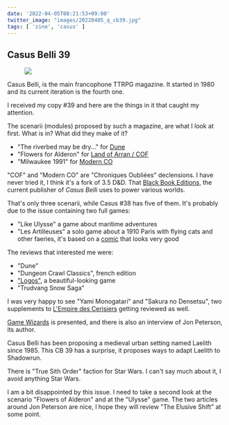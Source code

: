 ```yaml
---
date: '2022-04-05T08:21:53+09:00'
twitter_image: "images/20220405_q_cb39.jpg"
tags: [ 'zine', 'casus' ]
---
```


## Casus Belli 39

<figure class="right">
<a href="https://www.black-book-editions.fr/produit.php?id=13797"><img src="images/20220405_casus_belli_39.jpg" loading="lazy" /></a>
<figcaption>
</figcaption>
</figure>

Casus Belli, is the main francophone TTRPG magazine. It started in 1980 and its current iteration is the fourth one.

I received my copy #39 and here are the things in it that caught my attention.

The scenarii (modules) proposed by such a magazine, are what I look at first. What is in? What did they make of it?

* "The riverbed may be dry..." for [Dune](https://www.modiphius.net/pages/discover-dune-roleplaying-game)
* "Flowers for Alderon" for [Land of Arran / COF](https://www.black-book-editions.fr/catalogue.php?id=712)
* "Milwaukee 1991" for [Modern CO](https://www.black-book-editions.fr/catalogue.php?id=479)

"COF" and "Modern CO" are "Chroniques Oubliées" declensions. I have never tried it, I think it's a fork of 3.5 D&D. That [Black Book Editions](https://www.black-book-editions.fr/), the current publisher of _Casus Belli_ uses to power various worlds.

That's only three scenarii, while Casus #38 has five of them. It's probably due to the issue containing two full games:

* "Like Ulysse" a game about maritime adventures
* "Les Artilleuses" a solo game about a 1910 Paris with flying cats and other faeries, it's based on a [comic](https://www.google.com/search?q=les+artilleuses&source=lnms&tbm=isch) that looks very good

The reviews that interested me were:

* "Dune"
* "Dungeon Crawl Classics", french edition
* ["Logos"](http://www.magiverse.net/), a beautiful-looking game
* "Trudvang Snow Saga"

I was very happy to see "Yami Monogatari" and "Sakura no Densetsu", two supplements to [L'Empire des Cerisiers](20210225.html?t=L_Empire_des_Cerisiers&f=cb39) getting reviewed as well.

[Game Wizards](https://mitpress.mit.edu/books/game-wizards) is presented, and there is also an interview of Jon Peterson, its author.

Casus Belli has been proposing a medieval urban setting named Laelith since 1985. This CB 39 has a surprise, it proposes ways to adapt Laelith to Shadowrun.

There is "True Sith Order" faction for Star Wars. I can't say much about it, I avoid anything Star Wars.

I am a bit disappointed by this issue. I need to take a second look at the scenario "Flowers of Alderon" and at the "Ulysse" game. The two articles around Jon Peterson are nice, I hope they will review "The Elusive Shift" at some point.

